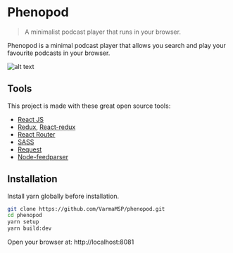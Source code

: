# Phenopod
> A minimalist podcast player that runs in your browser.

Phenopod is a minimal podcast player that allows you search and play your favourite podcasts in your browser.

![alt text](https://raw.githubusercontent.com/VarmaMSP/phenopod/master/screenshot.png)

## Tools
This project is made with these great open source tools:

* [React JS](http://facebook.github.io/react/index.html)
* [Redux](https://redux.js.org/), [React-redux](https://github.com/reactjs/react-redux)
* [React Router](https://github.com/ReactTraining/react-router)
* [SASS](http://sass-lang.com/)
* [Request](https://github.com/request/request)
* [Node-feedparser](https://github.com/danmactough/node-feedparser)

## Installation
Install yarn globally before installation.

```sh
git clone https://github.com/VarmaMSP/phenopod.git
cd phenopod
yarn setup
yarn build:dev
```
Open your browser at: http://localhost:8081
